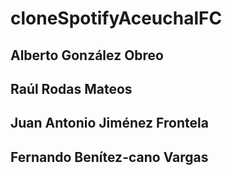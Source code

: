 # cloneSpotifyAceuchalFC
## Alberto González Obreo
## Raúl Rodas Mateos
## Juan Antonio Jiménez Frontela
## Fernando Benítez-cano Vargas
